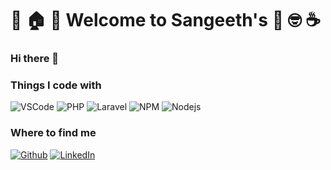 # :tada: :house: :star2: Welcome to Sangeeth's :muscle: :nerd_face: :coffee:

### Hi there 👋

<h3>Things I code with</h3>
<p>

<img alt="VSCode" src="https://img.shields.io/badge/-VS%20Code-blue?style=flat-sqauare&logo=visualstudio" />

<img alt="PHP" src="https://img.shields.io/badge/-PHP-black?style=flat-sqauare&logo=php" />

<img alt="Laravel" src="https://img.shields.io/badge/-Laravel-blue?style=flat-sqauare&logo=laravel" />

<img alt="NPM" src="https://img.shields.io/badge/-npm-brightgreen?style=flat-sqauare&logo=npm" />

<img alt="Nodejs" src="https://img.shields.io/badge/-Nodejs-43853d?style=flat-square&logo=Node.js&logoColor=white" />

</p>
<h3>Where to find me</h3>
<p><a href="https://github.com/sangeethkc" target="_blank"><img alt="Github" src="https://img.shields.io/badge/GitHub-%2312100E.svg?&style=for-the-badge&logo=Github&logoColor=white" /></a>  <a href="https://www.linkedin.com/in/sangeethkc" target="_blank"><img alt="LinkedIn" src="https://img.shields.io/badge/linkedin-%230077B5.svg?&style=for-the-badge&logo=linkedin&logoColor=white" /></a>
</p>


<!--
**sangeethkc/sangeethkc** is a ✨ _special_ ✨ repository because its `README.md` (this file) appears on your GitHub profile.

Here are some ideas to get you started:

- 🔭 I’m currently working on ...
- 🌱 I’m currently learning ...
- 👯 I’m looking to collaborate on ...
- 🤔 I’m looking for help with ...
- 💬 Ask me about ...
- 📫 How to reach me: ...
- 😄 Pronouns: ...
- ⚡ Fun fact: ...
-->
